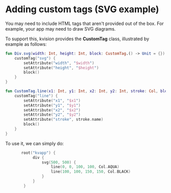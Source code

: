 # Adding custom tags (SVG example)

You may need to include HTML tags that aren't provided out of the box. For example, your app may need to draw SVG diagrams.

To support this, kvision provides the **CustomTag** class, illustrated by example as follows:

```kotlin
fun Div.svg(width: Int, height: Int, block: CustomTag.() -> Unit = {}) {
    customTag("svg") {
        setAttribute("width", "$width")
        setAttribute("height", "$height")
        block()
    }
}

fun CustomTag.line(x1: Int, y1: Int, x2: Int, y2: Int, stroke: Col, block: CustomTag.() -> Unit = {}) {
    customTag("line") {
        setAttribute("x1", "$x1")
        setAttribute("y1", "$y1")
        setAttribute("x2", "$x2")
        setAttribute("y2", "$y2")
        setAttribute("stroke", stroke.name)
        block()
    }
}
```

To use it, we can simply do:

```kotlin
       root("kvapp") {
            div {
                svg(500, 500) {
                    line(0, 0, 100, 100, Col.AQUA)
                    line(100, 100, 150, 150, Col.BLACK)
                }
            }
        }
```
